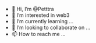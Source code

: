 - 👋 Hi, I’m @Petttra   
- 👀 I’m interested in web3
- 🌱 I’m currently learning ...
- 💞️ I’m looking to collaborate on ...
- 📫 How to reach me ...

<!---
Petttra/Petttra is a ✨ special ✨ repository because its `README.md` (this file) appears on your GitHub profile.
You can click the Preview link to take a look at your changes.
--->
